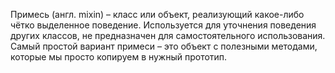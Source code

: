 Примесь (англ. mixin) – класс или объект, реализующий какое-либо чётко выделенное поведение. Используется для уточнения поведения других классов, не предназначен для самостоятельного использования.
Самый простой вариант примеси – это объект с полезными методами, которые мы просто копируем в нужный прототип.
